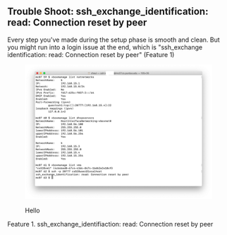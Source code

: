 ## Trouble Shoot: ssh_exchange_identification: read: Connection reset by peer

Every step you've made during the setup phase is smooth and clean. But you might run into a login issue at the end, which is "ssh_exchange identification: read: Connection reset by peer" (Feature 1)

<figure>
<p><img src = "images/1.png" width = "750"> 
  <figcaption> Hello </figcaption>
</figure>
Feature 1. ssh_exchange_identifiaction: read: Connection reset by peer 
